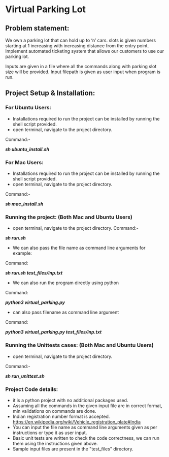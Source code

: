 # Virtual Parking Lot 

## Problem statement:
We own a parking lot that can hold up to ‘n’ cars. 
slots is given numbers starting at 1 increasing with increasing distance from the entry point.
Implement automated ticketing system that allows our customers to use our parking lot.

Inputs are given in a file where all the commands along with parking slot size will be provided.
Input filepath is given as user input when program is run.

## Project Setup & Installation:

### For Ubuntu Users:

- Installations required to run the project can be installed by running the shell script provided.
- open terminal, navigate to the project directory.

Command:-

***sh ubuntu_install.sh***

### For Mac Users:
- Installations required to run the project can be installed by running the shell script provided.
- open terminal, navigate to the project directory.

Command:-

***sh mac_install.sh***


### Running the project: (Both Mac and Ubuntu Users)
- open terminal, navigate to the project directory.
Command:-

***sh run.sh***
  
- We can also pass the file name as command line arguments
for example:

Command:

  ***sh run.sh test_files/inp.txt***

- We can also run the program directly using python 

Command:

  ***python3 virtual_parking.py***
  
- can also pass filename as command line argument
  
Command:

  ***python3 virtual_parking.py test_files/inp.txt***
  
### Running the Unittests cases: (Both Mac and Ubuntu Users)
- open terminal, navigate to the project directory.

Command:-

***sh run_unittest.sh*** 

### Project Code details:
- it is a python project with no additional packages used.  
- Assuming all the commands in the given input file are in correct format, min validations on commands are done.
- Indian registration number format is accepted.
https://en.wikipedia.org/wiki/Vehicle_registration_plate#India
- You can input the file name as command line arguments given as per instructions or type it as user input.
- Basic unit tests are written to check the code correctness, we can run them using the instructions given above. 
- Sample input files are present in the "test_files" directory. 
